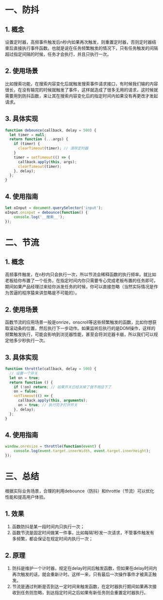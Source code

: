 # 一、防抖

## 1. 概念

设置定时器，高频事件触发后n秒内如果再次触发，则重置定时器，否则定时器结束后直接执行事件函数。也就是说在任务频繁触发的情况下，只有任务触发的间隔超过指定间隔的时候，任务才会执行，并且只执行一次。

## 2. 使用场景

比如搜索功能，在搜索内容变化后就触发搜索事件请求接口，有时候我们输的内容很长，在没有输完的时候就触发了事件，这样就造成了很多无用的请求，这时候就需要用到防抖函数，来让其在搜索内容变化后的指定时间内如果没有再更改才发起请求。

## 3. 具体实现
```js
function debounce(callback, delay = 500) {
  let timer = null;
  return function (...args) {
    if (timer) {
      clearTimeout(timer); // 清除定时器
    }
    timer = setTimeout(() => {
      callback.apply(this, args);
      clearTimeout(timer);
    }, delay);
  };
}
```
## 4. 使用指南
```js
let oInput = document.querySelector('input');
oInput.oninput = debounce(function() {
    console.log('__搜索__');
});
```
# 二、节流

## 1. 概念

高频事件触发，在n秒内只会执行一次，所以节流会稀释函数的执行频率。就比如老板给你布置了一个任务，在指定时间内你只需要专心完成老板布置的任务即可，期间如果产品经理过来给你派发任务的时候，你可以直接忽略（当然实际情况是作为苦逼的程序猿来讲忽略是不可能的）。

## 2. 使用场景

函数节流的应用场景一般是onrize，onscroll等这些频繁触发的函数，比如你想获取滚动条的位置，然后执行下一步动作。如果监听后执行的是DOM操作，这样的频繁触发执行，可能会影响到浏览器性能，甚至会将浏览器卡崩，所以我们可以规定他多少秒执行一次。

## 3. 具体实现

```js
function throttle(callback, delay = 500) {
  // 设置一个开关
  let on = true;
  return function () {
    if (!on) return; // 如果开关已经关掉了就不用往下了
    on = false;
    setTimeout(() => {
      callback.apply(this, arguments);
      on = true; // 执行完才打开开关
    }, delay);
  };
}
```
## 4. 使用指南
```js
window.onresize = throttle(function(event) {
    console.log(event.target.innerWidth, event.target.innerHeight);
});
```

# 三、总结

根据实际业务场景，合理的利用debounce（防抖）和throttle（节流）可以优化性能和提高用户体验。

## 1. 效果

1. 函数防抖是某一段时间内只执行一次；
2. 函数节流是固定时间做某一件事，比如每隔1秒发一次请求，不管事件触发有多频繁，都会保证在规定时间内执行一次；

## 2. 原理

1. 防抖是维护一个计时器，规定在delay时间后触发函数，但如果在delay时间内再次触发的话，就会重新计时。这样一来，只有最后一次操作事件才被真正触发。
2. 节流是通过判断是否到达一定时间来触发函数，在定时器执行期间如果再次接收到任务则忽略，到达指定时间之后如果有新任务则会重置定时器执行。